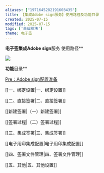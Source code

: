 ```yaml
---
aliases: ["1971645282191603435"]
title: 【集成Adobe sign服务】使用路径及功能目录
created: 2025-07-15
modified: 2025-07-15
tags: ['基础模块']
theme: 电子签
---
```


**电子签集成Adobe sign**服务 使用路径**

**![](3ddefbee0c2305f1bf49e66067b6e1c6.jpg)**

**功能**目录**

[Pre：Adobe sign配置准备](https://eteams.cn/community/help/1971651688405803535v)

[[一、绑定设置|一、绑定设置]]

[[二、直接签署|二、直接签署]]

[[新建签署|（一）新建签署]]

[[签署过程|（二）签署过程]]

[[三、集成签署|三、集成签署]]

[[电子用印集成配置|电子用印集成配置]]

[[四、签署文件管理|四、签署文件管理]]

[[五、其他|五、其他设置]]